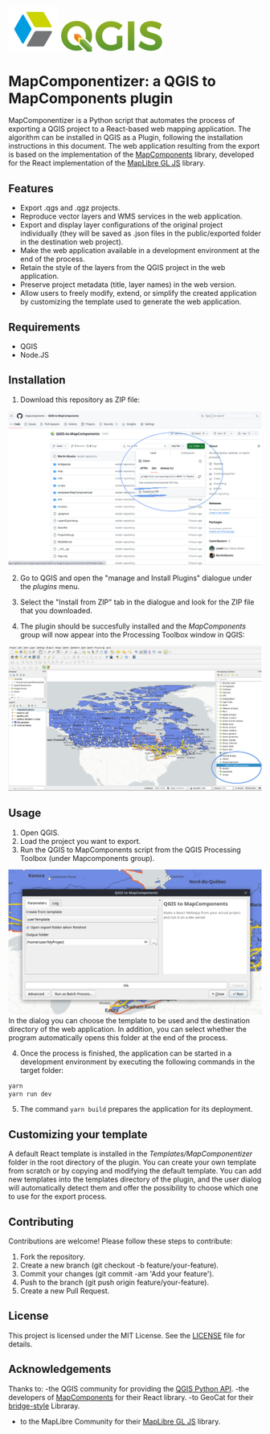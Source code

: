 



<p float="left">
<img src="logo.svg" alt="MapComponents" width= 20%/> 
<img src="img/QGIS_logo.svg" alt="MapComponents" width= 40%/>
</p>


# MapComponentizer: a QGIS to MapComponents plugin 


 <!-- <img src="img/cover.webp" alt="QGIS-MapComponentizer"/> -->


MapComponentizer is a Python script that automates the process of exporting a QGIS project to a React-based web mapping application. The algorithm can be installed in QGIS as a Plugin, following the installation instructions in this document. 
The web application resulting from the export is based on the implementation of the [MapComponents](https://github.com/mapcomponents/react-map-components-maplibre) library, developed for the React implementation of the [MapLibre GL JS](https://maplibre.org/maplibre-gl-js/docs/) library. 

## Features
- Export .qgs and .qgz projects.
- Reproduce vector layers and WMS services in the web application.
- Export and display layer configurations of the original project individually (they will be saved as .json files in the public/exported folder in the destination web project).
- Make the web application available in a development environment at the end of the process.
- Retain the style of the layers from the QGIS project in the web application.
- Preserve project metadata (title, layer names) in the web version.
- Allow users to freely modify, extend, or simplify the created application by customizing the template used to generate the web application.

## Requirements
- QGIS
- Node.JS 

## Installation

1. Download this repository as ZIP file: 
<img src="img/downloadAsZIP.png" alt="download repository as zip"/>

2. Go to QGIS and open the "manage and Install Plugins" dialogue under the *plugins* menu. 

3. Select the "Install from ZIP" tab in the dialogue and look for the ZIP file that you downloaded. 

4. The plugin should be succesfully installed and the *MapComponents* group will now appear into the Processing Toolbox window in QGIS:

<img src="img/installedPlugin.png" alt="Installed plugin"/>


## Usage
1. Open QGIS.
2. Load the project you want to export.
3. Run the QGIS to MapComponents script from the QGIS Processing Toolbox (under Mapcomponents group). 

<img src="img/userDialogue.png" alt="user dialogue"/>
In the dialog you can choose the template to be used and the destination directory of the web application. In addition, you can select whether the program automatically opens this folder at the end of the process.  


4. Once the process is finished, the application can be started in a development environment by executing the following commands in the target folder: 

```
yarn
yarn run dev
```

5. The command `yarn build` prepares the application for its deployment. 


## Customizing your template
A default React template is installed in the _Templates/MapComponentizer_ folder in the root directory of the plugin. You can create your own template from scratch or by copying and modifying the default template. You can add new templates into the templates directory of the plugin, and the user dialog will automatically detect them and offer the possibility to choose which one to use for the export process.
## Contributing
Contributions are welcome! Please follow these steps to contribute:

1. Fork the repository.
2. Create a new branch (git checkout -b feature/your-feature).
3. Commit your changes (git commit -am 'Add your feature').
4. Push to the branch (git push origin feature/your-feature).
5. Create a new Pull Request.

## License
This project is licensed under the MIT License. See the [LICENSE](./LICENSE) file for details.

## Acknowledgements
Thanks to: 
 -the QGIS community for providing the [QGIS Python API](https://qgis.org/pyqgis/3.0/).
 -the developers of [MapComponents](https://github.com/mapcomponents/react-map-components-maplibre) for their React library.
 -to GeoCat for their [bridge-style](https://github.com/GeoCat/bridge-style) Libraray.  
 - to the MapLibre Community for their [MapLibre GL JS](https://maplibre.org/maplibre-gl-js/docs/) library. 
